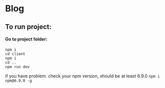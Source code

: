 # Blog

## To run project: <br />

#### Go to project folder: <br />

`npm i` <br />
`cd client` <br />
`npm i` <br />
`cd ..` <br />
`npm run dev` <br />

if you have problem. check your npm version, should be at least 6.9.0
`npm i npm@6.9.0 -g`
